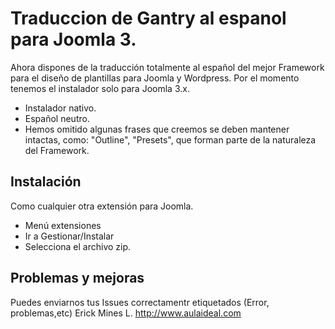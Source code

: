 # Traduccion de Gantry al espanol para Joomla 3.

Ahora dispones de la traducción  totalmente al español del mejor Framework para el diseño de plantillas para Joomla y Wordpress.
Por el momento tenemos el instalador solo para Joomla 3.x.

+ Instalador nativo.
+ Español neutro.
+ Hemos omitido algunas frases que creemos se deben mantener intactas, como: "Outline", "Presets", que forman parte de la naturaleza del Framework.


Instalación 
-----------
Como cualquier otra extensión para Joomla.

+ Menú extensiones
+ Ir a Gestionar/Instalar
+ Selecciona el archivo zip.

Problemas  y mejoras
-----------
Puedes enviarnos tus  Issues correctamentr etiquetados (Error, problemas,etc)
Erick Mines L.
http://www.aulaideal.com
